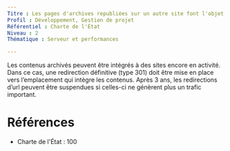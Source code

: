 ```yaml
---
Titre : Les pages d'archives republiées sur un autre site font l'objet d'une redirection 301.
Profil : Développement, Gestion de projet
Référentiel : Charte de l'État
Niveau : 2
Thématique : Serveur et performances

---
```

Les contenus archivés peuvent être intégrés à des sites encore en activité. Dans ce cas, une redirection définitive (type 301) doit être mise en place vers l’emplacement qui intègre les contenus. Après 3 ans, les redirections d’url peuvent être suspendues si celles-ci ne génèrent plus un trafic important.

# Références

*   Charte de l'État : 100